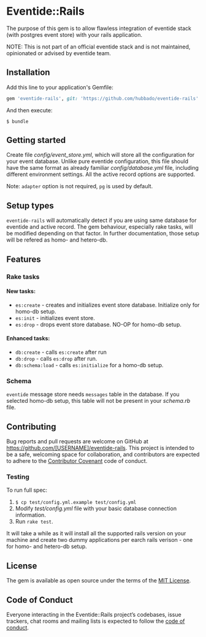 # Eventide::Rails

The purpose of this gem is to allow flawless integration of eventide stack (with postgres event store) with your rails application.

NOTE: This is not part of an official eventide stack and is not maintained, opinionated or advised by eventide team. 
 
## Installation

Add this line to your application's Gemfile:

```ruby
gem 'eventide-rails', git: 'https://github.com/hubbado/eventide-rails'
```

And then execute:

    $ bundle

## Getting started

Create file _config/event_store.yml_, which will store all the configuration for your event database.
Unlike pure eventide configuration, this file should have the same format as already familiar _config/database.yml_ file, 
including different environment settings. All the active record options are supported.

Note: `adapter` option is not required, `pg` is used by default.

## Setup types

`eventide-rails` will automatically detect if you are using same database for eventide and active record.
The gem behaviour, especially rake tasks, will be modified depending on that factor. In further documentation, those setup will be refered as
homo- and hetero-db.

## Features

### Rake tasks

#### New tasks:
  - `es:create` - creates and initializes event store database. Initialize only for homo-db setup.
  - `es:init` - initializes event store.
  - `es:drop` - drops event store database. NO-OP for homo-db setup.
  
#### Enhanced tasks:
  - `db:create` - calls `es:create` after run
  - `db:drop` - calls `es:drop` after run.
  - `db:schema:load` - calls `es:initialize` for a homo-db setup.
  
### Schema

`eventide` message store needs `messages` table in the database. If you selected homo-db setup, this table will not be
present in your _schema.rb_ file.
     

## Contributing

Bug reports and pull requests are welcome on GitHub at https://github.com/[USERNAME]/eventide-rails. This project is intended to be a safe, welcoming space for collaboration, and contributors are expected to adhere to the [Contributor Covenant](http://contributor-covenant.org) code of conduct.

### Testing

To run full spec:
1. `$ cp test/config.yml.example test/config.yml`
1. Modify _test/config.yml_ file with your basic database connection information.  
1. Run `rake test`.

It will take a while as it will install all the supported rails version on 
your machine and create two dummy applications per earch rails verison - one for homo- and hetero-db setup.  

## License

The gem is available as open source under the terms of the [MIT License](https://opensource.org/licenses/MIT).

## Code of Conduct

Everyone interacting in the Eventide::Rails project’s codebases, issue trackers, chat rooms and mailing lists is expected to follow the [code of conduct](https://github.com/[USERNAME]/eventide-rails/blob/master/CODE_OF_CONDUCT.md).
